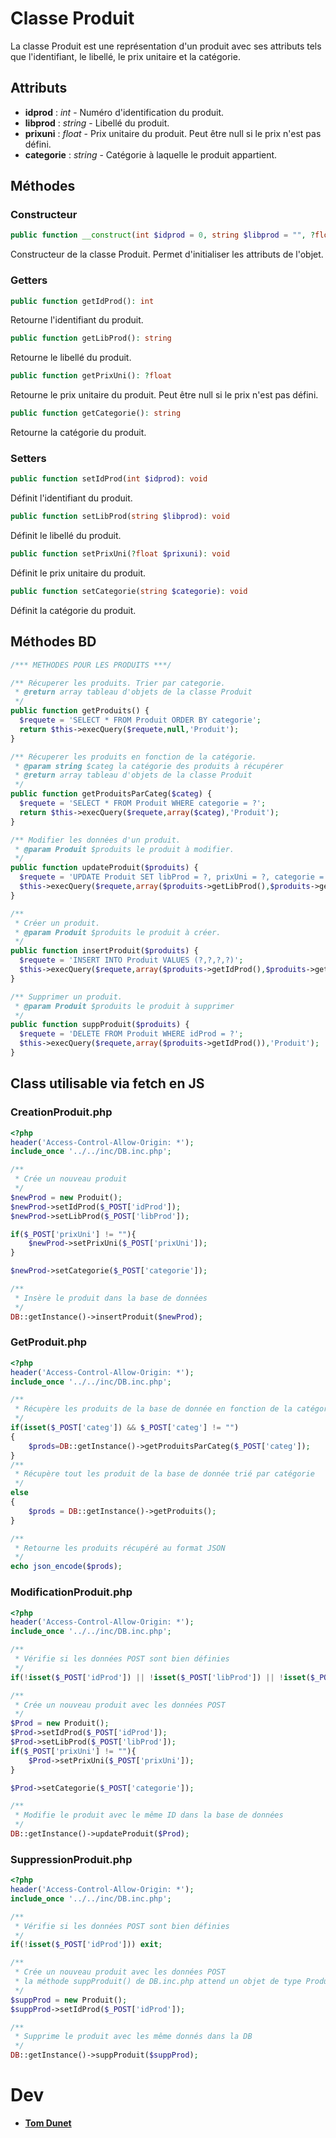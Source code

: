 # Classe Produit

La classe Produit est une représentation d'un produit avec ses attributs tels que l'identifiant, le libellé, le prix unitaire et la catégorie.

## Attributs

- **idprod** : *int* - Numéro d'identification du produit.
- **libprod** : *string* - Libellé du produit.
- **prixuni** : *float* - Prix unitaire du produit. Peut être null si le prix n'est pas défini.
- **categorie** : *string* - Catégorie à laquelle le produit appartient.

## Méthodes

### Constructeur

```php
public function __construct(int $idprod = 0, string $libprod = "", ?float $prixuni = null, string $categorie = "")
```
Constructeur de la classe Produit. Permet d'initialiser les attributs de l'objet.

### Getters
```php
public function getIdProd(): int
```
Retourne l'identifiant du produit.

```php
public function getLibProd(): string
```
Retourne le libellé du produit.

```php
public function getPrixUni(): ?float
```
Retourne le prix unitaire du produit. Peut être null si le prix n'est pas défini.

```php
public function getCategorie(): string
```
Retourne la catégorie du produit.

### Setters

```php
public function setIdProd(int $idprod): void
```
Définit l'identifiant du produit.

```php
public function setLibProd(string $libprod): void
```
Définit le libellé du produit.

```php
public function setPrixUni(?float $prixuni): void
```
Définit le prix unitaire du produit.

```php
public function setCategorie(string $categorie): void
```
Définit la catégorie du produit.

## Méthodes BD
```php
/*** METHODES POUR LES PRODUITS ***/

/** Récuperer les produits. Trier par categorie.
 * @return array tableau d'objets de la classe Produit
 */
public function getProduits() {
  $requete = 'SELECT * FROM Produit ORDER BY categorie';
  return $this->execQuery($requete,null,'Produit');
}

/** Récuperer les produits en fonction de la catégorie.
 * @param string $categ la catégorie des produits à récupérer
 * @return array tableau d'objets de la classe Produit
 */
public function getProduitsParCateg($categ) {
  $requete = 'SELECT * FROM Produit WHERE categorie = ?';
  return $this->execQuery($requete,array($categ),'Produit');
}

/** Modifier les données d'un produit.
 * @param Produit $produits le produit à modifier.
 */
public function updateProduit($produits) {
  $requete = 'UPDATE Produit SET libProd = ?, prixUni = ?, categorie = ? WHERE idProd = ?';
  $this->execQuery($requete,array($produits->getLibProd(),$produits->getPrixUni(),$produits->getCategorie(),$produits->getIdProd()),'Produit');
}

/**
 * Créer un produit.
 * @param Produit $produits le produit à créer.
 */
public function insertProduit($produits) {
  $requete = 'INSERT INTO Produit VALUES (?,?,?,?)';
  $this->execQuery($requete,array($produits->getIdProd(),$produits->getLibProd(),$produits->getPrixUni(),$produits->getCategorie()),'Produit');
}

/** Supprimer un produit.
 * @param Produit $produits le produit à supprimer
 */
public function suppProduit($produits) {
  $requete = 'DELETE FROM Produit WHERE idProd = ?';
  $this->execQuery($requete,array($produits->getIdProd()),'Produit');
}
```
## Class utilisable via fetch en JS

### CreationProduit.php
```php
<?php
header('Access-Control-Allow-Origin: *');
include_once '../../inc/DB.inc.php';

/**
 * Crée un nouveau produit
 */
$newProd = new Produit();
$newProd->setIdProd($_POST['idProd']);
$newProd->setLibProd($_POST['libProd']);

if($_POST['prixUni'] != ""){
    $newProd->setPrixUni($_POST['prixUni']);
}

$newProd->setCategorie($_POST['categorie']);

/**
 * Insère le produit dans la base de données
 */
DB::getInstance()->insertProduit($newProd);
```

### GetProduit.php
```php
<?php
header('Access-Control-Allow-Origin: *');
include_once '../../inc/DB.inc.php';

/**
 * Récupère les produits de la base de donnée en fonction de la catégorie si une catégorie est passée en paramètre
 */
if(isset($_POST['categ']) && $_POST['categ'] != "")
{
	$prods=DB::getInstance()->getProduitsParCateg($_POST['categ']);
}
/**
 * Récupère tout les produit de la base de donnée trié par catégorie
 */
else
{
	$prods = DB::getInstance()->getProduits();
}

/**
 * Retourne les produits récupéré au format JSON
 */
echo json_encode($prods);
```

### ModificationProduit.php
```php
<?php
header('Access-Control-Allow-Origin: *');
include_once '../../inc/DB.inc.php';

/**
 * Vérifie si les données POST sont bien définies
 */
if(!isset($_POST['idProd']) || !isset($_POST['libProd']) || !isset($_POST['prixUni']) || !isset($_POST['categorie'])) exit;

/**
 * Crée un nouveau produit avec les données POST
 */
$Prod = new Produit();
$Prod->setIdProd($_POST['idProd']);
$Prod->setLibProd($_POST['libProd']);
if($_POST['prixUni'] != ""){
    $Prod->setPrixUni($_POST['prixUni']);
} 

$Prod->setCategorie($_POST['categorie']);

/**
 * Modifie le produit avec le même ID dans la base de données
 */
DB::getInstance()->updateProduit($Prod);
```

### SuppressionProduit.php
```php
<?php
header('Access-Control-Allow-Origin: *');
include_once '../../inc/DB.inc.php';

/**
 * Vérifie si les données POST sont bien définies
 */
if(!isset($_POST['idProd'])) exit;

/**
 * Crée un nouveau produit avec les données POST
 * la méthode suppProduit() de DB.inc.php attend un objet de type Produit et n'utilise que l'id du produit
 */
$suppProd = new Produit();
$suppProd->setIdProd($_POST['idProd']);

/**
 * Supprime le produit avec les même donnés dans la DB
 */
DB::getInstance()->suppProduit($suppProd);
```
# Dev
- [**Tom Dunet**    ](https://github.com/Oridoshi)

